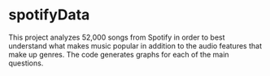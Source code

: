 # spotifyData
This project analyzes 52,000 songs from Spotify in order to best understand what makes music popular in addition to the audio features that make up genres. The code generates graphs for each of the main questions. 
